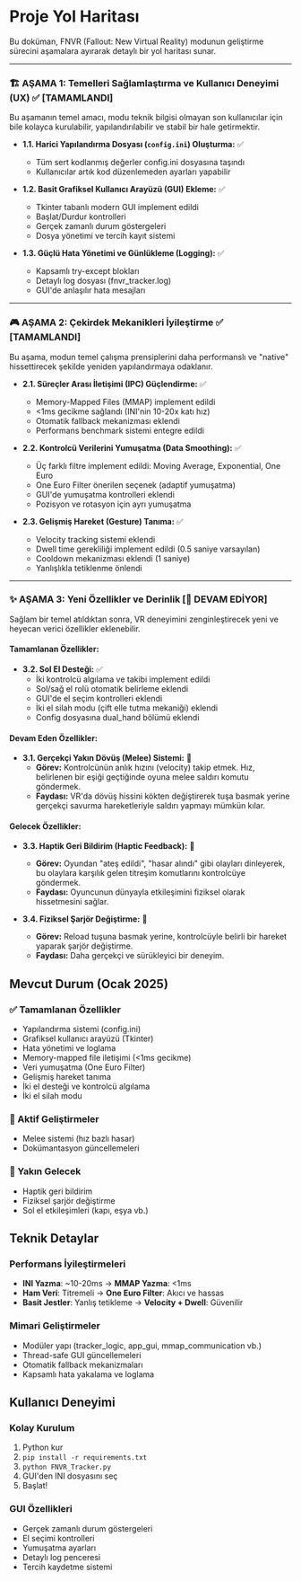 # Proje Yol Haritası

Bu doküman, FNVR (Fallout: New Virtual Reality) modunun geliştirme sürecini aşamalara ayırarak detaylı bir yol haritası sunar.

---

### 🏗️ AŞAMA 1: Temelleri Sağlamlaştırma ve Kullanıcı Deneyimi (UX) ✅ [TAMAMLANDI]

Bu aşamanın temel amacı, modu teknik bilgisi olmayan son kullanıcılar için bile kolayca kurulabilir, yapılandırılabilir ve stabil bir hale getirmektir.

-   **1.1. Harici Yapılandırma Dosyası (`config.ini`) Oluşturma:** ✅
    -   Tüm sert kodlanmış değerler config.ini dosyasına taşındı
    -   Kullanıcılar artık kod düzenlemeden ayarları yapabilir

-   **1.2. Basit Grafiksel Kullanıcı Arayüzü (GUI) Ekleme:** ✅
    -   Tkinter tabanlı modern GUI implement edildi
    -   Başlat/Durdur kontrolleri
    -   Gerçek zamanlı durum göstergeleri
    -   Dosya yönetimi ve tercih kayıt sistemi

-   **1.3. Güçlü Hata Yönetimi ve Günlükleme (Logging):** ✅
    -   Kapsamlı try-except blokları
    -   Detaylı log dosyası (fnvr_tracker.log)
    -   GUI'de anlaşılır hata mesajları

---

### 🎮 AŞAMA 2: Çekirdek Mekanikleri İyileştirme ✅ [TAMAMLANDI]

Bu aşama, modun temel çalışma prensiplerini daha performanslı ve "native" hissettirecek şekilde yeniden yapılandırmaya odaklanır.

-   **2.1. Süreçler Arası İletişimi (IPC) Güçlendirme:** ✅
    -   Memory-Mapped Files (MMAP) implement edildi
    -   <1ms gecikme sağlandı (INI'nin 10-20x katı hız)
    -   Otomatik fallback mekanizması eklendi
    -   Performans benchmark sistemi entegre edildi

-   **2.2. Kontrolcü Verilerini Yumuşatma (Data Smoothing):** ✅
    -   Üç farklı filtre implement edildi: Moving Average, Exponential, One Euro
    -   One Euro Filter önerilen seçenek (adaptif yumuşatma)
    -   GUI'de yumuşatma kontrolleri eklendi
    -   Pozisyon ve rotasyon için ayrı yumuşatma

-   **2.3. Gelişmiş Hareket (Gesture) Tanıma:** ✅
    -   Velocity tracking sistemi eklendi
    -   Dwell time gerekliliği implement edildi (0.5 saniye varsayılan)
    -   Cooldown mekanizması eklendi (1 saniye)
    -   Yanlışlıkla tetiklenme önlendi

---

### ✨ AŞAMA 3: Yeni Özellikler ve Derinlik [🔄 DEVAM EDİYOR]

Sağlam bir temel atıldıktan sonra, VR deneyimini zenginleştirecek yeni ve heyecan verici özellikler eklenebilir.

#### Tamamlanan Özellikler:

-   **3.2. Sol El Desteği:** ✅
    -   İki kontrolcü algılama ve takibi implement edildi
    -   Sol/sağ el rolü otomatik belirleme eklendi
    -   GUI'de el seçim kontrolleri eklendi
    -   İki el silah modu (çift elle tutma mekaniği) eklendi
    -   Config dosyasına dual_hand bölümü eklendi

#### Devam Eden Özellikler:

-   **3.1. Gerçekçi Yakın Dövüş (Melee) Sistemi:** 🔄
    -   **Görev:** Kontrolcünün anlık hızını (velocity) takip etmek. Hız, belirlenen bir eşiği geçtiğinde oyuna melee saldırı komutu göndermek.
    -   **Faydası:** VR'da dövüş hissini kökten değiştirerek tuşa basmak yerine gerçekçi savurma hareketleriyle saldırı yapmayı mümkün kılar.

#### Gelecek Özellikler:

-   **3.3. Haptik Geri Bildirim (Haptic Feedback):** 📅
    -   **Görev:** Oyundan "ateş edildi", "hasar alındı" gibi olayları dinleyerek, bu olaylara karşılık gelen titreşim komutlarını kontrolcüye göndermek.
    -   **Faydası:** Oyuncunun dünyayla etkileşimini fiziksel olarak hissetmesini sağlar.

-   **3.4. Fiziksel Şarjör Değiştirme:** 📅
    -   **Görev:** Reload tuşuna basmak yerine, kontrolcüyle belirli bir hareket yaparak şarjör değiştirme.
    -   **Faydası:** Daha gerçekçi ve sürükleyici bir deneyim.

## Mevcut Durum (Ocak 2025)

### ✅ Tamamlanan Özellikler
- Yapılandırma sistemi (config.ini)
- Grafiksel kullanıcı arayüzü (Tkinter)
- Hata yönetimi ve loglama
- Memory-mapped file iletişimi (<1ms gecikme)
- Veri yumuşatma (One Euro Filter)
- Gelişmiş hareket tanıma
- İki el desteği ve kontrolcü algılama
- İki el silah modu

### 🔄 Aktif Geliştirmeler
- Melee sistemi (hız bazlı hasar)
- Dokümantasyon güncellemeleri

### 📅 Yakın Gelecek
- Haptik geri bildirim
- Fiziksel şarjör değiştirme
- Sol el etkileşimleri (kapı, eşya vb.)

## Teknik Detaylar

### Performans İyileştirmeleri
- **INI Yazma**: ~10-20ms → **MMAP Yazma**: <1ms
- **Ham Veri**: Titremeli → **One Euro Filter**: Akıcı ve hassas
- **Basit Jestler**: Yanlış tetikleme → **Velocity + Dwell**: Güvenilir

### Mimari Geliştirmeler
- Modüler yapı (tracker_logic, app_gui, mmap_communication vb.)
- Thread-safe GUI güncellemeleri
- Otomatik fallback mekanizmaları
- Kapsamlı hata yakalama ve loglama

## Kullanıcı Deneyimi

### Kolay Kurulum
1. Python kur
2. `pip install -r requirements.txt`
3. `python FNVR_Tracker.py`
4. GUI'den INI dosyasını seç
5. Başlat!

### GUI Özellikleri
- Gerçek zamanlı durum göstergeleri
- El seçimi kontrolleri
- Yumuşatma ayarları
- Detaylı log penceresi
- Tercih kaydetme sistemi 